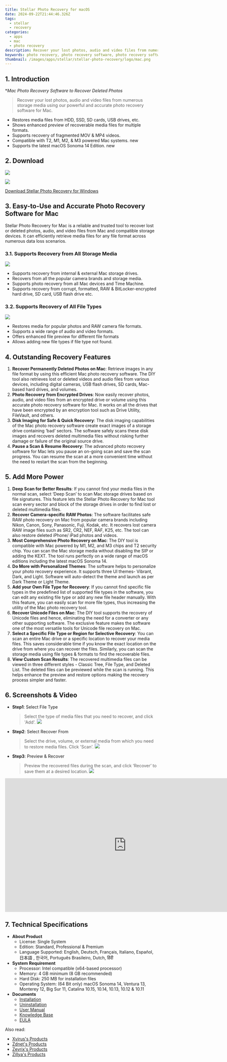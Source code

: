 ```yaml
---
title: Stellar Photo Recovery for macOS
date: 2024-09-22T21:44:46.326Z
tags: 
  - stellar
  - recovery
categories: 
  - apps
  - mac
  - photo recovery
description: Recover your lost photos, audio and video files from numerous storage media using our powerful and accurate photo recovery software for Mac.
keywords: photo recovery, photo recovery software, photo recovery software for mac, photo recovery software for windows, photo recovery software for pc, photo recovery software for android, photo recovery software for ios, photo recovery software for iphone, photo recovery software for ipad, photo recovery software for ipod, photo recovery software for macbook, photo recovery software for macbook pro, photo recovery software for macbook air, photo recovery software for imac, photo recovery software for mac mini, photo recovery software for mac pro, photo recovery software for mac os, photo recovery software for mac os x, photo recovery software for mac os x 10.7, photo recovery software for mac os x 10.8, photo recovery software for mac os x 10.9, photo recovery software for mac os x 10.10, photo recovery software for mac os x 10.11, photo recovery software for mac os x 10.12, photo recovery software for mac os x 10.13, photo recovery software for mac os x 10.14, photo recovery software for mac os x 10.15, photo recovery software for mac os x 11, photo recovery software for mac os x 12, photo recovery software for mac os x 13, photo recovery software for mac os x 14, photo recovery software for mac os x 15, photo recovery software for mac os x 16, photo recovery software for mac os x 17, photo recovery software for mac os x 18, photo recovery software for mac os x 19, photo recovery software for mac os x 20, photo recovery software for mac os x 21, photo recovery software for mac os x 22, photo recovery software for mac os x 23, photo recovery software for mac os x 24, photo recovery software for mac os x 25, photo recovery software for mac os x 26, photo recovery software for mac os x 27, photo recovery software for mac os x 28, photo recovery software for mac os x 29, photo recovery software for mac os x 30
thumbnail: /images/apps/stellar/stellar-photo-recovery/logo/mac.png
---
```


## 1. Introduction

**Mac Photo Recovery Software to Recover Deleted Photos*

> Recover your lost photos, audio and video files from numerous storage media using our powerful and accurate photo recovery software for Mac.

- Restores media files from HDD, SSD, SD cards, USB drives, etc.
- Shows enhanced preview of recoverable media files for multiple formats.
- Supports recovery of fragmented MOV & MP4 videos.
- Compatible with T2, M1, M2, & M3 powered Mac systems. new
- Supports the latest macOS Sonoma 14 Edition. new

## 2. Download

[![](/images/apps/stellar/stellar-photo-recovery/logo/mac.png)](https://secure.2checkout.com/order/cart.php?PRODS=4605891&QTY=1&AFFILIATE=108875)

[![](/images/common/buy-download-mac.png)](https://secure.2checkout.com/order/cart.php?PRODS=4605891&QTY=1&AFFILIATE=108875)

[Download Stellar Photo Recovery for Windows](/stellar-photo-recovery-for-win/)

## 3. Easy-to-Use and Accurate Photo Recovery Software for Mac

Stellar Photo Recovery for Mac is a reliable and trusted tool to recover lost or deleted photos, audio, and video files from Mac and compatible storage devices. It can efficiently retrieve media files for any file format across numerous data loss scenarios.

### 3.1. Supports Recovery from All Storage Media

![](/images/apps/stellar/stellar-photo-recovery/page/storage-devices.png)

- Supports recovery from internal & external Mac storage drives.
- Recovers from all the popular camera brands and storage media.
- Supports photo recovery from all Mac devices and Time Machine.
- Supports recovery from corrupt, formatted, RAW & BitLocker-encrypted hard drive, SD card, USB flash drive etc.

### 3.2. Supports Recovery of All File Types

![](/images/apps/stellar/stellar-photo-recovery/page/file-types.png)

- Restores media for popular photos and RAW camera file formats.
- Supports a wide range of audio and video formats.
- Offers enhanced file preview for different file formats
- Allows adding new file types if file type not found.

## 4. Outstanding Recovery Features

1. **Recover Permanently Deleted Photos on Mac**: Retrieve images in any file format by using this efficient Mac photo recovery software. The DIY tool also retrieves lost or deleted videos and audio files from various devices, including digital cameras, USB flash drives, SD cards, Mac-based hard drives, and volumes.
2. **Photo Recovery from Encrypted Drives**: Now easily recover photos, audio, and video files from an encrypted drive or volume using this accurate photo recovery software for Mac. It works on all the drives that have been encrypted by an encryption tool such as Drive Utility, FileVault, and others.
3. **Disk Imaging for Safe & Quick Recovery**: The disk imaging capabilities of the Mac photo recovery software create exact images of a storage drive containing ‘bad’ sectors. The software safely scans these disk images and recovers deleted multimedia files without risking further damage or failure of the original source drive. 
4. **Pause a Scan & Resume Recovery**: The advanced photo recovery software for Mac lets you pause an on-going scan and save the scan progress. You can resume the scan at a more convenient time without the need to restart the scan from the beginning.

## 5. Add More Power

1. **Deep Scan for Better Results**: If you cannot find your media files in the normal scan, select ‘Deep Scan’ to scan Mac storage drives based on file signatures. This feature lets the Stellar Photo Recovery for Mac tool scan every sector and block of the storage drives in order to find lost or deleted multimedia files.
2. **Recover Camera-specific RAW Photos**: The software facilitates safe RAW photo recovery on Mac from popular camera brands including Nikon, Canon, Sony, Panasonic, Fuji, Kodak, etc. It recovers lost camera RAW image files such as SR2, CR2, NEF, RAF, K25, etc. The tool can also restore deleted iPhone/ iPad photos and videos.
3. **Most Comprehensive Photo Recovery on Mac**: The DIY tool is compatible with Mac powered by M1, M2, and M3 chips and T2 security chip. You can scan the Mac storage media without disabling the SIP or adding the KEXT. The tool runs perfectly on a wide range of macOS editions including the latest macOS Sonoma 14.
4. **Do More with Personalized Themes**: The software helps to personalize your photo recovery experience. It supports three UI themes- Vibrant, Dark, and Light. Software will auto-detect the theme and launch as per Dark Theme or Light Theme.
5. **Add your Own File Type for Recovery**: If you cannot find specific file types in the predefined list of supported file types in the software, you can edit any existing file type or add any new file header manually. With this feature, you can easily scan for more file types, thus increasing the utility of the Mac photo recovery tool.
6. **Recover Unicode Files on Mac**: The DIY tool supports the recovery of Unicode files and hence, eliminating the need for a converter or any other supporting software. The exclusive feature makes the software one of the most versatile tools for Unicode file recovery on Mac.
7. **Select a Specific File Type or Region for Selective Recovery**: You can scan an entire Mac drive or a specific location to recover your media files. This saves considerable time if you know the exact location on the drive from where you can recover the files. Similarly, you can scan the storage media using file types & formats to find the recoverable files.
8. **View Custom Scan Results**: The recovered multimedia files can be viewed in three different styles - Classic Tree, File Type, and Deleted List. The deleted files can be previewed while the scan is running. This helps enhance the preview and restore options making the recovery process simpler and faster.

## 6. Screenshots & Video

- **Step1**: Select File Type
  > Select the type of media files that you need to recover, and click 'Add'.
  ![](/images/apps/stellar/stellar-photo-recovery/page/stellar-photo-recovery-for-mac-select-location.png)

- **Step2**: Select Recover From 
  > Select the drive, volume, or external media from which you need to restore media files. Click 'Scan'.
  ![](/images/apps/stellar/stellar-photo-recovery/page/stellar-photo-recovery-for-mac-preview.png)

- **Step3**: Preview & Recover
  > Preview the recovered files during the scan, and click ‘Recover’ to save them at a desired location.
  ![](/images/apps/stellar/stellar-photo-recovery/page/stellar-photo-recovery-for-mac-recover.png)

<iframe width="798" height="440" src="https://www.youtube.com/embed/vLIdtfwaoo8" title="How to Recover Deleted Photos and Videos?" frameborder="0" allow="accelerometer; autoplay; clipboard-write; encrypted-media; gyroscope; picture-in-picture; web-share" allowfullscreen></iframe>

## 7. Technical Specifications

- **About Product**
  - License: 	Single System
  - Edition: 	Standard, Professional & Premium
  - Language Supported: 	English, Deutsch, Français, Italiano, Español, 日本語 , 한국어, Português Brasileiro, Dutch, हिंदी	
- **System Requirement**
  - Processor: 	Intel compatible (x64-based processor)
  - Memory: 	4 GB minimum (8 GB recommended)
  - Hard Disk: 	250 MB for installation files
  - Operating System: (64 Bit only) macOS Sonoma 14, Ventura 13, Monterey 12, Big Sur 11, Catalina 10.15, 10.14, 10.13, 10.12 & 10.11
- **Documents**
  - [Installation](https://www.stellarinfo.com/pdf/installation-uninstallation/installation.php?product_id=98)
  - [Uninstallation](https://www.stellarinfo.com/pdf/installation-uninstallation/uninstallation.php?product_id=98)
  - [User Manual](https://www.stellarinfo.com/help/stellar-photo-recovery-12-mac-en-about-stellar-photo-recovery.html)
  - [Knowledge Base](https://www.stellarinfo.com/support/kb/index.php/category/photo-recovery)
  - [EULA](https://www.stellarinfo.com/installation-uninstallation/eula_eng.pdf)

<ins class="adsbygoogle"
    style="display:block"
    data-ad-format="autorelaxed"
    data-ad-client="ca-pub-7571918770474297"
    data-ad-slot="1223367746"></ins>

<span class="atpl-alsoreadstyle">Also read:</span>
<div><ul>
<li><a href="https://tools.techidaily.com/xvirus/products/"><u>Xvirus's Products</u></a></li>
<li><a href="https://tools.techidaily.com/zdnet/products/"><u>Zdnet's Products</u></a></li>
<li><a href="https://tools.techidaily.com/zevrix/products/"><u>Zevrix's Products</u></a></li>
<li><a href="https://tools.techidaily.com/zillya/products/"><u>Zillya's Products</u></a></li>
</ul></div>

